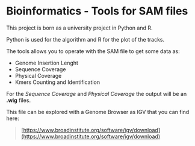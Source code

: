 # Bioinformatics - Tools for SAM files

This project is born as a university project in Python and R.

Python is used for the algorithm and R for the plot of the tracks.

The tools allows you to operate with the SAM file to get some data as:

+ Genome Insertion Lenght
+ Sequence Coverage
+ Physical Coverage
+ Kmers Counting and Identification

For the *Sequence Coverage* and *Physical Coverage* the output will be an **.wig** files.

This file can be explored with a Genome Browser as IGV that you can find here:
> [https://www.broadinstitute.org/software/igv/download](https://www.broadinstitute.org/software/igv/download)

